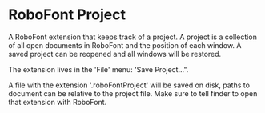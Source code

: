 # RoboFont Project

A RoboFont extension that keeps track of a project. A project is a collection of all open documents in RoboFont and the position of each window. A saved project can be reopened and all windows will be restored.

The extension lives in the 'File' menu: 'Save Project...".

A file with the extension '.roboFontProject' will be saved on disk, paths to document can be relative to the project file. Make sure to tell finder to open that extension with RoboFont.
